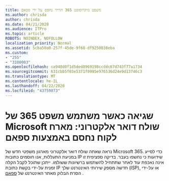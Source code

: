 ```yaml
---
title: משפט מיקרוסופט 365 הדייר נחסם על ידי ספאם
ms.author: chrisda
author: chrisda
ms.date: 04/21/2020
ms.audience: ITPro
ms.topic: article
ROBOTS: NOINDEX, NOFOLLOW
localization_priority: Normal
ms.assetid: 5cba50a0-257f-45de-9f68-df9250838eba
ms.custom:
- "255"
- "3100003"
ms.openlocfilehash: ca948d0f1d5ded8969198ccddc67d743f77a1734
ms.sourcegitcommit: 631cbb5f03e5371f0995e976536d24e9d13746c3
ms.translationtype: MT
ms.contentlocale: he-IL
ms.lasthandoff: 04/22/2020
ms.locfileid: "43759873"
---
```

# <a name="error-when-a-microsoft-365-trial-user-sends-email-client-host-blocked-using-spamhaus"></a>שגיאה כאשר משתמש משפט 365 של Microsoft שולח דואר אלקטרוני: מארח לקוח נחסם באמצעות ספאם

נראה שאתה שולח דואר אלקטרוני מארגון משפטי חדש של Microsoft 365. כדי לסייע במניעת התעללות, אנו חוסמים כתובות IP שידועות כי נחשפו בעבר. בדיקה ספציפית זו אינה נאכפת עוד לאחר שתתחיל להשתמש ברשיונות ששולמו. ייתכן שתוכל לקבל הקלה זמנית על-ידי בקשת כתובת IP חדשה מספק שירותי האינטרנט שלך (ISP), או על-ידי הסרת הבלוק מאתר האינטרנט של [ספאם](https://go.microsoft.com/fwlink/p/?linkid=123245) .
